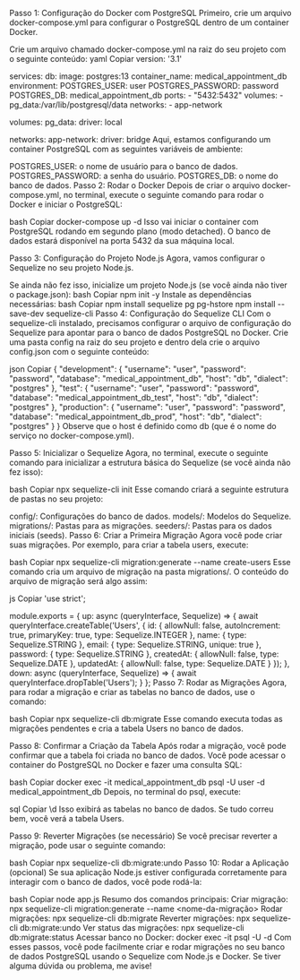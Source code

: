 Passo 1: Configuração do Docker com PostgreSQL
Primeiro, crie um arquivo docker-compose.yml para configurar o PostgreSQL dentro de um container Docker.

Crie um arquivo chamado docker-compose.yml na raiz do seu projeto com o seguinte conteúdo:
yaml
Copiar
version: '3.1'

services:
  db:
    image: postgres:13
    container_name: medical_appointment_db
    environment:
      POSTGRES_USER: user
      POSTGRES_PASSWORD: password
      POSTGRES_DB: medical_appointment_db
    ports:
      - "5432:5432"
    volumes:
      - pg_data:/var/lib/postgresql/data
    networks:
      - app-network

volumes:
  pg_data:
    driver: local

networks:
  app-network:
    driver: bridge
Aqui, estamos configurando um container PostgreSQL com as seguintes variáveis de ambiente:

POSTGRES_USER: o nome de usuário para o banco de dados.
POSTGRES_PASSWORD: a senha do usuário.
POSTGRES_DB: o nome do banco de dados.
Passo 2: Rodar o Docker
Depois de criar o arquivo docker-compose.yml, no terminal, execute o seguinte comando para rodar o Docker e iniciar o PostgreSQL:

bash
Copiar
docker-compose up -d
Isso vai iniciar o container com PostgreSQL rodando em segundo plano (modo detached). O banco de dados estará disponível na porta 5432 da sua máquina local.

Passo 3: Configuração do Projeto Node.js
Agora, vamos configurar o Sequelize no seu projeto Node.js.

Se ainda não fez isso, inicialize um projeto Node.js (se você ainda não tiver o package.json):
bash
Copiar
npm init -y
Instale as dependências necessárias:
bash
Copiar
npm install sequelize pg pg-hstore
npm install --save-dev sequelize-cli
Passo 4: Configuração do Sequelize CLI
Com o sequelize-cli instalado, precisamos configurar o arquivo de configuração do Sequelize para apontar para o banco de dados PostgreSQL no Docker. Crie uma pasta config na raiz do seu projeto e dentro dela crie o arquivo config.json com o seguinte conteúdo:

json
Copiar
{
  "development": {
    "username": "user",
    "password": "password",
    "database": "medical_appointment_db",
    "host": "db",
    "dialect": "postgres"
  },
  "test": {
    "username": "user",
    "password": "password",
    "database": "medical_appointment_db_test",
    "host": "db",
    "dialect": "postgres"
  },
  "production": {
    "username": "user",
    "password": "password",
    "database": "medical_appointment_db_prod",
    "host": "db",
    "dialect": "postgres"
  }
}
Observe que o host é definido como db (que é o nome do serviço no docker-compose.yml).

Passo 5: Inicializar o Sequelize
Agora, no terminal, execute o seguinte comando para inicializar a estrutura básica do Sequelize (se você ainda não fez isso):

bash
Copiar
npx sequelize-cli init
Esse comando criará a seguinte estrutura de pastas no seu projeto:

config/: Configurações do banco de dados.
models/: Modelos do Sequelize.
migrations/: Pastas para as migrações.
seeders/: Pastas para os dados iniciais (seeds).
Passo 6: Criar a Primeira Migração
Agora você pode criar suas migrações. Por exemplo, para criar a tabela users, execute:

bash
Copiar
npx sequelize-cli migration:generate --name create-users
Esse comando cria um arquivo de migração na pasta migrations/. O conteúdo do arquivo de migração será algo assim:

js
Copiar
'use strict';

module.exports = {
  up: async (queryInterface, Sequelize) => {
    await queryInterface.createTable('Users', {
      id: {
        allowNull: false,
        autoIncrement: true,
        primaryKey: true,
        type: Sequelize.INTEGER
      },
      name: {
        type: Sequelize.STRING
      },
      email: {
        type: Sequelize.STRING,
        unique: true
      },
      password: {
        type: Sequelize.STRING
      },
      createdAt: {
        allowNull: false,
        type: Sequelize.DATE
      },
      updatedAt: {
        allowNull: false,
        type: Sequelize.DATE
      }
    });
  },
  down: async (queryInterface, Sequelize) => {
    await queryInterface.dropTable('Users');
  }
};
Passo 7: Rodar as Migrações
Agora, para rodar a migração e criar as tabelas no banco de dados, use o comando:

bash
Copiar
npx sequelize-cli db:migrate
Esse comando executa todas as migrações pendentes e cria a tabela Users no banco de dados.

Passo 8: Confirmar a Criação da Tabela
Após rodar a migração, você pode confirmar que a tabela foi criada no banco de dados. Você pode acessar o container do PostgreSQL no Docker e fazer uma consulta SQL:

bash
Copiar
docker exec -it medical_appointment_db psql -U user -d medical_appointment_db
Depois, no terminal do psql, execute:

sql
Copiar
\d
Isso exibirá as tabelas no banco de dados. Se tudo correu bem, você verá a tabela Users.

Passo 9: Reverter Migrações (se necessário)
Se você precisar reverter a migração, pode usar o seguinte comando:

bash
Copiar
npx sequelize-cli db:migrate:undo
Passo 10: Rodar a Aplicação (opcional)
Se sua aplicação Node.js estiver configurada corretamente para interagir com o banco de dados, você pode rodá-la:

bash
Copiar
node app.js
Resumo dos comandos principais:
Criar migração: npx sequelize-cli migration:generate --name <nome-da-migração>
Rodar migrações: npx sequelize-cli db:migrate
Reverter migrações: npx sequelize-cli db:migrate:undo
Ver status das migrações: npx sequelize-cli db:migrate:status
Acessar banco no Docker: docker exec -it <nome-do-container> psql -U <usuario> -d <nome-do-banco>
Com esses passos, você pode facilmente criar e rodar migrações no seu banco de dados PostgreSQL usando o Sequelize com Node.js e Docker. Se tiver alguma dúvida ou problema, me avise!